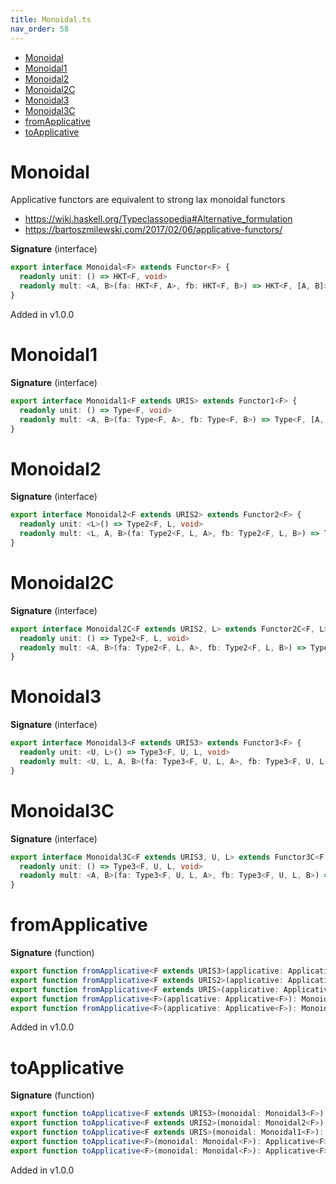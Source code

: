 ```yaml
---
title: Monoidal.ts
nav_order: 58
---
```


<!-- START doctoc generated TOC please keep comment here to allow auto update -->
<!-- DON'T EDIT THIS SECTION, INSTEAD RE-RUN doctoc TO UPDATE -->


- [Monoidal](#monoidal)
- [Monoidal1](#monoidal1)
- [Monoidal2](#monoidal2)
- [Monoidal2C](#monoidal2c)
- [Monoidal3](#monoidal3)
- [Monoidal3C](#monoidal3c)
- [fromApplicative](#fromapplicative)
- [toApplicative](#toapplicative)

<!-- END doctoc generated TOC please keep comment here to allow auto update -->

# Monoidal

Applicative functors are equivalent to strong lax monoidal functors

- https://wiki.haskell.org/Typeclassopedia#Alternative_formulation
- https://bartoszmilewski.com/2017/02/06/applicative-functors/

**Signature** (interface)

```ts
export interface Monoidal<F> extends Functor<F> {
  readonly unit: () => HKT<F, void>
  readonly mult: <A, B>(fa: HKT<F, A>, fb: HKT<F, B>) => HKT<F, [A, B]>
}
```

Added in v1.0.0

# Monoidal1

**Signature** (interface)

```ts
export interface Monoidal1<F extends URIS> extends Functor1<F> {
  readonly unit: () => Type<F, void>
  readonly mult: <A, B>(fa: Type<F, A>, fb: Type<F, B>) => Type<F, [A, B]>
}
```

# Monoidal2

**Signature** (interface)

```ts
export interface Monoidal2<F extends URIS2> extends Functor2<F> {
  readonly unit: <L>() => Type2<F, L, void>
  readonly mult: <L, A, B>(fa: Type2<F, L, A>, fb: Type2<F, L, B>) => Type2<F, L, [A, B]>
}
```

# Monoidal2C

**Signature** (interface)

```ts
export interface Monoidal2C<F extends URIS2, L> extends Functor2C<F, L> {
  readonly unit: () => Type2<F, L, void>
  readonly mult: <A, B>(fa: Type2<F, L, A>, fb: Type2<F, L, B>) => Type2<F, L, [A, B]>
}
```

# Monoidal3

**Signature** (interface)

```ts
export interface Monoidal3<F extends URIS3> extends Functor3<F> {
  readonly unit: <U, L>() => Type3<F, U, L, void>
  readonly mult: <U, L, A, B>(fa: Type3<F, U, L, A>, fb: Type3<F, U, L, B>) => Type3<F, U, L, [A, B]>
}
```

# Monoidal3C

**Signature** (interface)

```ts
export interface Monoidal3C<F extends URIS3, U, L> extends Functor3C<F, U, L> {
  readonly unit: () => Type3<F, U, L, void>
  readonly mult: <A, B>(fa: Type3<F, U, L, A>, fb: Type3<F, U, L, B>) => Type3<F, U, L, [A, B]>
}
```

# fromApplicative

**Signature** (function)

```ts
export function fromApplicative<F extends URIS3>(applicative: Applicative3<F>): Monoidal3<F>
export function fromApplicative<F extends URIS2>(applicative: Applicative2<F>): Monoidal2<F>
export function fromApplicative<F extends URIS>(applicative: Applicative1<F>): Monoidal1<F>
export function fromApplicative<F>(applicative: Applicative<F>): Monoidal<F>
export function fromApplicative<F>(applicative: Applicative<F>): Monoidal<F> { ... }
```

Added in v1.0.0

# toApplicative

**Signature** (function)

```ts
export function toApplicative<F extends URIS3>(monoidal: Monoidal3<F>): Applicative3<F>
export function toApplicative<F extends URIS2>(monoidal: Monoidal2<F>): Applicative2<F>
export function toApplicative<F extends URIS>(monoidal: Monoidal1<F>): Applicative1<F>
export function toApplicative<F>(monoidal: Monoidal<F>): Applicative<F>
export function toApplicative<F>(monoidal: Monoidal<F>): Applicative<F> { ... }
```

Added in v1.0.0
